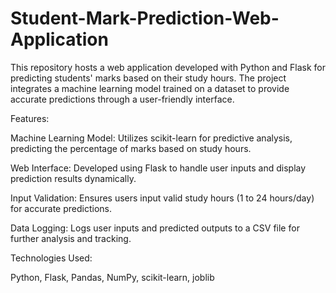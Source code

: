 # Student-Mark-Prediction-Web-Application
This repository hosts a web application developed with Python and Flask for predicting students' marks based on their study hours. The project integrates a machine learning model trained on a dataset to provide accurate predictions through a user-friendly interface.

Features:

Machine Learning Model: Utilizes scikit-learn for predictive analysis, predicting the percentage of marks based on study hours.

Web Interface: Developed using Flask to handle user inputs and display prediction results dynamically.

Input Validation: Ensures users input valid study hours (1 to 24 hours/day) for accurate predictions.

Data Logging: Logs user inputs and predicted outputs to a CSV file for further analysis and tracking.

Technologies Used:

Python, Flask, Pandas, NumPy, scikit-learn, joblib
